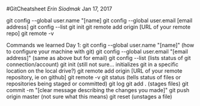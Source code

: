 #GitCheatsheet
*Erin Siodmak*
Jan 17, 2017

git config --global user.name "[name]
git config --global user.email [email address]
git config --list
git init
git remote add origin [URL of your remote repo]
git remote -v

Commands we learned Day 1:
git config --global user.name "[name]" (how to configure your machine with git)
git config --global user.email "[email address]" (same as above but for email)
git config --list (lists status of git connection/account)
git init (still not sure... initializes git in a specific location on the local drive?)
git remote add origin [URL of your remote repository, ie on github]
git remote -v 
git status (tells status of files or repositories being staged or committed)
git log
git add . (stages files)
git commit -m "[clear message describing the changes you made]"
git push origin master (not sure what this means)
git reset (unstages a file)